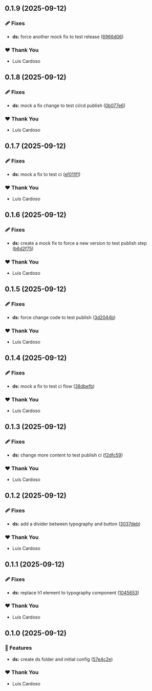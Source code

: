 ## 0.1.9 (2025-09-12)

### 🩹 Fixes

- **ds:** force another mock fix to test release ([6966d06](https://github.com/luispmoraisc/siul.core/commit/6966d06))

### ❤️ Thank You

- Luis Cardoso

## 0.1.8 (2025-09-12)

### 🩹 Fixes

- **ds:** mock a fix change to test ci/cd publish ([0b077e6](https://github.com/luispmoraisc/siul.core/commit/0b077e6))

### ❤️ Thank You

- Luis Cardoso

## 0.1.7 (2025-09-12)

### 🩹 Fixes

- **ds:** mock a fix to test ci ([ef011f1](https://github.com/luispmoraisc/siul.core/commit/ef011f1))

### ❤️ Thank You

- Luis Cardoso

## 0.1.6 (2025-09-12)

### 🩹 Fixes

- **ds:** create a mock fix to force a new version to test publish step ([b6d2f75](https://github.com/luispmoraisc/siul.core/commit/b6d2f75))

### ❤️ Thank You

- Luis Cardoso

## 0.1.5 (2025-09-12)

### 🩹 Fixes

- **ds:** force change code to test publish ([3d2044b](https://github.com/luispmoraisc/siul.core/commit/3d2044b))

### ❤️ Thank You

- Luis Cardoso

## 0.1.4 (2025-09-12)

### 🩹 Fixes

- **ds:** mock a fix to test ci flow ([38dbefb](https://github.com/luispmoraisc/siul.core/commit/38dbefb))

### ❤️ Thank You

- Luis Cardoso

## 0.1.3 (2025-09-12)

### 🩹 Fixes

- **ds:** change more content to test publish ci ([f2dfc59](https://github.com/luispmoraisc/siul.core/commit/f2dfc59))

### ❤️ Thank You

- Luis Cardoso

## 0.1.2 (2025-09-12)

### 🩹 Fixes

- **ds:** add a divider between typography and button ([3037deb](https://github.com/luispmoraisc/siul.core/commit/3037deb))

### ❤️ Thank You

- Luis Cardoso

## 0.1.1 (2025-09-12)

### 🩹 Fixes

- **ds:** replace h1 element to typography component ([1045653](https://github.com/luispmoraisc/siul.core/commit/1045653))

### ❤️ Thank You

- Luis Cardoso

## 0.1.0 (2025-09-12)

### 🚀 Features

- **ds:** create ds folder and initial config ([57e4c2e](https://github.com/luispmoraisc/siul.core/commit/57e4c2e))

### ❤️ Thank You

- Luis Cardoso
